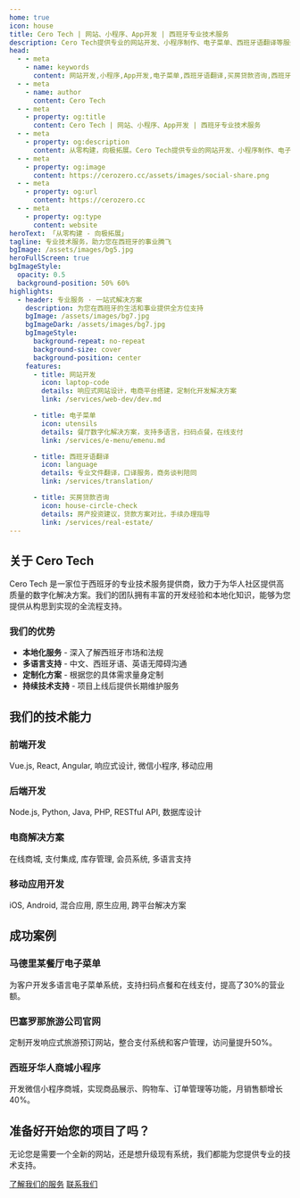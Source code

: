 ```yaml
---
home: true
icon: house
title: Cero Tech | 网站、小程序、App开发 | 西班牙专业技术服务
description: Cero Tech提供专业的网站开发、小程序制作、电子菜单、西班牙语翻译等服务，为您在西班牙的生活和事业提供全方位技术支持。
head:
  - - meta
    - name: keywords
      content: 网站开发,小程序,App开发,电子菜单,西班牙语翻译,买房贷款咨询,西班牙技术服务
  - - meta
    - name: author
      content: Cero Tech
  - - meta
    - property: og:title
      content: Cero Tech | 网站、小程序、App开发 | 西班牙专业技术服务
  - - meta
    - property: og:description
      content: 从零构建，向极拓展。Cero Tech提供专业的网站开发、小程序制作、电子菜单、西班牙语翻译等服务，为您在西班牙的生活和事业提供全方位技术支持。
  - - meta
    - property: og:image
      content: https://cerozero.cc/assets/images/social-share.png
  - - meta
    - property: og:url
      content: https://cerozero.cc
  - - meta
    - property: og:type
      content: website
heroText: 「从零构建 - 向极拓展」
tagline: 专业技术服务，助力您在西班牙的事业腾飞
bgImage: /assets/images/bg5.jpg
heroFullScreen: true
bgImageStyle:
  opacity: 0.5
  background-position: 50% 60%
highlights:
  - header: 专业服务 · 一站式解决方案
    description: 为您在西班牙的生活和事业提供全方位支持
    bgImage: /assets/images/bg7.jpg
    bgImageDark: /assets/images/bg7.jpg
    bgImageStyle:
      background-repeat: no-repeat
      background-size: cover
      background-position: center
    features:
      - title: 网站开发
        icon: laptop-code
        details: 响应式网站设计，电商平台搭建，定制化开发解决方案
        link: /services/web-dev/dev.md

      - title: 电子菜单
        icon: utensils
        details: 餐厅数字化解决方案，支持多语言，扫码点餐，在线支付
        link: /services/e-menu/emenu.md

      - title: 西班牙语翻译
        icon: language
        details: 专业文件翻译，口译服务，商务谈判陪同
        link: /services/translation/

      - title: 买房贷款咨询
        icon: house-circle-check
        details: 房产投资建议，贷款方案对比，手续办理指导
        link: /services/real-estate/
---
```

<ParticleBackground />
<HeroEffects />

<section class="about-section">
  <h2>关于 Cero Tech</h2>
  <p>Cero Tech 是一家位于西班牙的专业技术服务提供商，致力于为华人社区提供高质量的数字化解决方案。我们的团队拥有丰富的开发经验和本地化知识，能够为您提供从构思到实现的全流程支持。</p>
  
  <h3>我们的优势</h3>
  <ul>
    <li><strong>本地化服务</strong> - 深入了解西班牙市场和法规</li>
    <li><strong>多语言支持</strong> - 中文、西班牙语、英语无障碍沟通</li>
    <li><strong>定制化方案</strong> - 根据您的具体需求量身定制</li>
    <li><strong>持续技术支持</strong> - 项目上线后提供长期维护服务</li>
  </ul>
</section>

<!-- 新增技术能力展示区域 -->
<section class="tech-section">
  <h2>我们的技术能力</h2>
  <div class="tech-grid">
    <div class="tech-card">
      <div class="tech-icon"><i class="fas fa-globe"></i></div>
      <h3>前端开发</h3>
      <p>Vue.js, React, Angular, 响应式设计, 微信小程序, 移动应用</p>
    </div>
    <div class="tech-card">
      <div class="tech-icon"><i class="fas fa-server"></i></div>
      <h3>后端开发</h3>
      <p>Node.js, Python, Java, PHP, RESTful API, 数据库设计</p>
    </div>
    <div class="tech-card">
      <div class="tech-icon"><i class="fas fa-shopping-cart"></i></div>
      <h3>电商解决方案</h3>
      <p>在线商城, 支付集成, 库存管理, 会员系统, 多语言支持</p>
    </div>
    <div class="tech-card">
      <div class="tech-icon"><i class="fas fa-mobile-alt"></i></div>
      <h3>移动应用开发</h3>
      <p>iOS, Android, 混合应用, 原生应用, 跨平台解决方案</p>
    </div>
  </div>
</section>

<!-- 新增客户案例展示 -->
<section class="case-section">
  <h2>成功案例</h2>
  <div class="case-grid">
    <div class="case-card">
      <div class="case-image" style="background-image: url('/assets/images/case1.jpg')"></div>
      <div class="case-content">
        <h3>马德里某餐厅电子菜单</h3>
        <p>为客户开发多语言电子菜单系统，支持扫码点餐和在线支付，提高了30%的营业额。</p>
      </div>
    </div>
    <div class="case-card">
      <div class="case-image" style="background-image: url('/assets/images/case2.jpg')"></div>
      <div class="case-content">
        <h3>巴塞罗那旅游公司官网</h3>
        <p>定制开发响应式旅游预订网站，整合支付系统和客户管理，访问量提升50%。</p>
      </div>
    </div>
    <div class="case-card">
      <div class="case-image" style="background-image: url('/assets/images/case3.jpg')"></div>
      <div class="case-content">
        <h3>西班牙华人商城小程序</h3>
        <p>开发微信小程序商城，实现商品展示、购物车、订单管理等功能，月销售额增长40%。</p>
      </div>
    </div>
  </div>
</section>

<!-- 新增行动召唤区域 -->
<section class="cta-section">
  <div class="cta-content">
    <h2>准备好开始您的项目了吗？</h2>
    <p>无论您是需要一个全新的网站，还是想升级现有系统，我们都能为您提供专业的技术支持。</p>
    <div class="cta-buttons">
      <a href="/services/web-dev/dev.html" class="cta-button primary">了解我们的服务</a>
      <a href="/posts/intro.html" class="cta-button secondary">联系我们</a>
    </div>
  </div>
</section>
